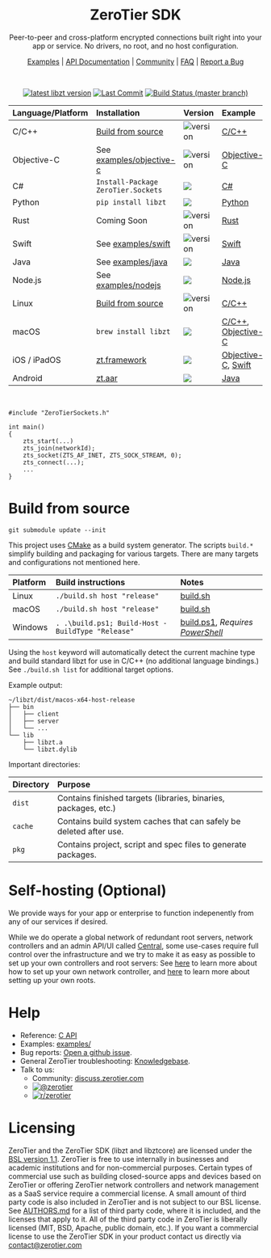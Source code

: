 <div align="center">
<h1>ZeroTier SDK</h1>
Peer-to-peer and cross-platform encrypted connections built right into your app or service. No drivers, no root, and no host configuration.

<br>

<a href="./examples">Examples</a> |
<a href="./include/README.md">API Documentation</a> |
<a href="https://discuss.zerotier.com/">Community</a> |
<a href="./FAQ.md">FAQ</a> |
<a href="https://github.com/zerotier/libzt/issues">Report a Bug</a>

<br>

<a href="https://www.twitter.com/zerotier"><img alt="latest libzt version" src="https://img.shields.io/github/v/tag/zerotier/libzt?label=latest version"/></a>
<a href="https://github.com/zerotier/libzt/commits/master"><img alt="Last Commit" src="https://img.shields.io/github/last-commit/zerotier/libzt"/></a>
<a href="https://github.com/zerotier/libzt/actions"><img alt="Build Status (master branch)" src="https://img.shields.io/github/workflow/status/zerotier/libzt/CMake/master"/></a>
</div>

| Language/Platform | Installation | Version | Example |
|:----------|:---------|:---|:---|
| C/C++  | [Build from source](./BUILDING.md) | <img alt="version" src="https://img.shields.io/github/v/tag/zerotier/libzt?label="/>|[C/C++](./examples/cpp)  |
| Objective-C  | See [examples/objective-c](./examples/objective-c) | <img alt="version" src="https://img.shields.io/github/v/tag/zerotier/libzt?label="/> |[Objective-C](./examples/objective-c)  |
| C#  | `Install-Package ZeroTier.Sockets` |<a href="https://www.nuget.org/packages/ZeroTier.Sockets/"><img src="https://img.shields.io/github/v/tag/zerotier/libzt?label=NuGet"/></a> |[C#](./examples/csharp)  |
| Python  | `pip install libzt`|<a href="https://pypi.org/project/libzt/"><img src="https://img.shields.io/pypi/v/libzt?label=PyPI"/></a> |[Python](./examples/python)  |
| Rust  | Coming Soon | <img alt="version" src="https://img.shields.io/github/v/tag/zerotier/libzt?label="/>|[Rust](./examples/rust)  |
| Swift  | See [examples/swift](./examples/swift) |<img alt="version" src="https://img.shields.io/github/v/tag/zerotier/libzt?label="/> |[Swift](./examples/swift)  |
| Java  | See [examples/java](./examples/java) |<img src="https://img.shields.io/github/v/tag/zerotier/libzt?label="/> |[Java](./examples/java)  |
| Node.js  | See [examples/nodejs](./examples/nodejs) |<img src="https://img.shields.io/badge/-help--wanted-green"/>|[Node.js](./examples/nodejs)  |
| Linux  | [Build from source](#build-from-source) | <img alt="version" src="https://img.shields.io/github/v/tag/zerotier/libzt?label="/></a>| [C/C++](./examples/cpp)  |
| macOS  | `brew install libzt`|<a href="https://formulae.brew.sh/formula/libzt#default"><img src="https://img.shields.io/homebrew/v/libzt?label=Homebrew"/></a> | [C/C++](./examples/cpp), [Objective-C](./examples/objective-c)  |
| iOS / iPadOS  | [zt.framework]() | <img src="https://img.shields.io/github/v/tag/zerotier/libzt?label="/>| [Objective-C](./examples/objective-c), [Swift](./examples/swift)  |
| Android  | [zt.aar]() | <img src="https://img.shields.io/github/v/tag/zerotier/libzt?label="/> | [Java](./examples/java)  |

<br>

<div align="left">

```
#include "ZeroTierSockets.h"

int main()
{
    zts_start(...)
    zts_join(networkId);
    zts_socket(ZTS_AF_INET, ZTS_SOCK_STREAM, 0);
    zts_connect(...);
    ...
}
```

# Build from source

```
git submodule update --init
```

This project uses [CMake](https://cmake.org/download/) as a build system generator. The scripts `build.*` simplify building and packaging for various targets. There are many targets and configurations not mentioned here.

|Platform| Build instructions | Notes |
|:---|:---|:---|
|Linux | `./build.sh host "release"`| [build.sh](./build.sh) |
|macOS | `./build.sh host "release"`| [build.sh](./build.sh) |
|Windows | `. .\build.ps1; Build-Host -BuildType "Release"`| [build.ps1](./build.ps1), *Requires [PowerShell](https://github.com/powershell/powershell)*|

Using the `host` keyword will automatically detect the current machine type and build standard libzt for use in C/C++ (no additional language bindings.) See `./build.sh list` for additional target options.

Example output:

```
~/libzt/dist/macos-x64-host-release
├── bin
│   ├── client
│   ├── server
│   └── ...
└── lib
    ├── libzt.a
    └── libzt.dylib
```

Important directories:

|Directory| Purpose|
|:---|:---|
|`dist`| Contains finished targets (libraries, binaries, packages, etc.)|
|`cache`| Contains build system caches that can safely be deleted after use.|
|`pkg`| Contains project, script and spec files to generate packages.|

# Self-hosting (Optional)

We provide ways for your app or enterprise to function indepenently from any of our services if desired.

While we do operate a global network of redundant root servers, network controllers and an admin API/UI called [Central](https://my.zerotier.com), some use-cases require full control over the infrastructure and we try to make it as easy as possible to set up your own controllers and root servers: See [here](https://github.com/zerotier/ZeroTierOne/tree/master/controller) to learn more about how to set up your own network controller, and [here](https://www.zerotier.com/manual/#4_4) to learn more about setting up your own roots.

# Help

 - Reference: [C API](./include/README.md)
 - Examples: [examples/](./examples)
 - Bug reports: [Open a github issue](https://github.com/zerotier/libzt/issues).
 - General ZeroTier troubleshooting: [Knowledgebase](https://zerotier.atlassian.net/wiki/spaces/SD/overview).
 - Talk to us:
    - Community: [discuss.zerotier.com](https://discuss.zerotier.com)
    - <a href="https://www.twitter.com/zerotier"><img alt="@zerotier" src="https://img.shields.io/twitter/follow/zerotier?style=social"/></a>
    - <a href="https://old.reddit.com/r/zerotier"><img alt="r/zerotier" src="https://img.shields.io/reddit/subreddit-subscribers/zerotier?style=social"/></a>

# Licensing

ZeroTier and the ZeroTier SDK (libzt and libztcore) are licensed under the [BSL version 1.1](./LICENSE.txt). ZeroTier is free to use internally in businesses and academic institutions and for non-commercial purposes. Certain types of commercial use such as building closed-source apps and devices based on ZeroTier or offering ZeroTier network controllers and network management as a SaaS service require a commercial license. A small amount of third party code is also included in ZeroTier and is not subject to our BSL license. See [AUTHORS.md](ext/ZeroTierOne/AUTHORS.md) for a list of third party code, where it is included, and the licenses that apply to it. All of the third party code in ZeroTier is liberally licensed (MIT, BSD, Apache, public domain, etc.). If you want a commercial license to use the ZeroTier SDK in your product contact us directly via [contact@zerotier.com](mailto:contact@zerotier.com)
